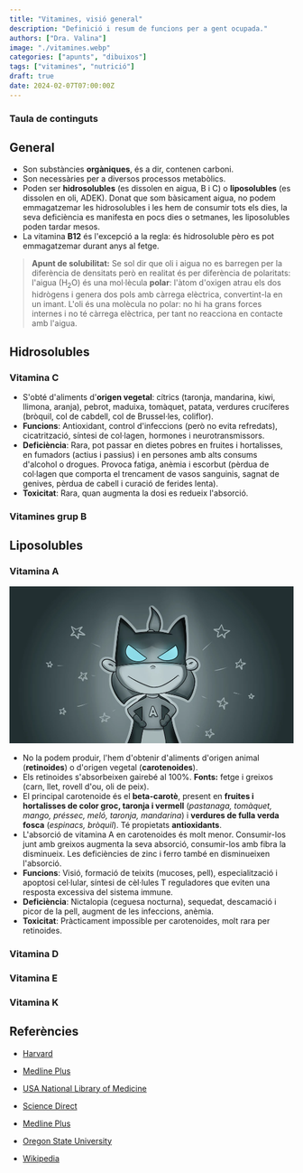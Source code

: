 ```yaml
---
title: "Vitamines, visió general"
description: "Definició i resum de funcions per a gent ocupada."
authors: ["Dra. Valina"]
image: "./vitamines.webp"
categories: ["apunts", "dibuixos"]
tags: ["vitamines", "nutrició"]
draft: true
date: 2024-02-07T07:00:00Z
---
```


### Taula de continguts

## General
- Son substàncies **orgàniques**, és a dir, contenen carboni.
- Son necessàries per a diversos processos metabòlics.
- Poden ser **hidrosolubles** (es dissolen en aigua, B i C) o **liposolubles** (es dissolen en oli, ADEK). Donat que som bàsicament aigua, no podem emmagatzemar les hidrosolubles i les hem de consumir tots els dies, la seva deficiència es manifesta en pocs dies o setmanes, les liposolubles poden tardar mesos.
- La vitamina **B12** és l'excepció a la regla: és hidrosoluble pèro es pot emmagatzemar durant anys al fetge.

> **Apunt de solubilitat:** Se sol dir que oli i aigua no es barregen per la diferència de densitats però en realitat és per diferència de polaritats: l'aigua (H<sub>2</sub>O) és una mol·lècula **polar**: l'àtom d'oxigen atrau els dos hidrògens i genera dos pols amb càrrega elèctrica, convertint-la en un imant. L'oli és una molècula no polar: no hi ha grans forces internes i no té càrrega elèctrica, per tant no reacciona en contacte amb l'aigua.


## Hidrosolubles

### Vitamina C
- S'obté d'aliments d'**origen vegetal**: cítrics (taronja, mandarina, kiwi, llimona, aranja), pebrot, maduixa, tomàquet, patata, verdures crucíferes (bròquil, col de cabdell, col de Brussel·les, coliflor).
- **Funcions**: Antioxidant, control d'infeccions (però no evita refredats), cicatrització, síntesi de col·lagen, hormones i neurotransmissors.
- **Deficiència**: Rara, pot passar en dietes pobres en fruites i hortalisses, en fumadors (actius i passius) i en persones amb alts consums d'alcohol o drogues. Provoca fatiga, anèmia i escorbut (pèrdua de col·lagen que comporta el trencament de vasos sanguinis, sagnat de genives, pèrdua de cabell i curació de ferides lenta).
- **Toxicitat**: Rara, quan augmenta la dosi es redueix l'absorció.

### Vitamines grup B


## Liposolubles

### Vitamina A
![Vitamina A](vitamina_A.webp "Vitamina A")
- No la podem produir, l'hem d'obtenir d'aliments d'origen animal (**retinoides**) o d'origen vegetal (**carotenoides**).
- Els retinoides s'absorbeixen gairebé al 100%. **Fonts:** fetge i greixos (carn, llet, rovell d'ou, oli de peix).
- El principal carotenoide és el **beta-carotè**, present en **fruites i hortalisses de color groc, taronja i vermell** (*pastanaga, tomàquet, mango, préssec, meló, taronja, mandarina*) i **verdures de fulla verda fosca** (*espinacs, bròquil*). Té propietats **antioxidants**. 
- L'absorció de vitamina A en carotenoides és molt menor. Consumir-los junt amb greixos augmenta la seva absorció, consumir-los amb fibra la disminueix. Les deficiències de zinc i ferro també en disminueixen l'absorció.
- **Funcions**: Visió, formació de teixits (mucoses, pell), especialització i apoptosi cel·lular, síntesi de cèl·lules T reguladores que eviten una resposta excessiva del sistema immune.
- **Deficiència**: Nictalopia (ceguesa nocturna), sequedat, descamació i picor de la pell, augment de les infeccions, anèmia.
- **Toxicitat**: Pràcticament impossible per carotenoides, molt rara per retinoides.

### Vitamina D
### Vitamina E
### Vitamina K


## Referències

- [Harvard](https://www.hsph.harvard.edu/nutritionsource/vitamins/)

- [Medline Plus](https://medlineplus.gov/spanish/ency/article/002399.htm)

- [USA National Library of Medicine](https://www.ncbi.nlm.nih.gov/pmc/articles/PMC8157347/)

- [Science Direct](https://www.sciencedirect.com/science/article/pii/S0002916523030289)

- [Medline Plus](https://medlineplus.gov/spanish/ency/article/002400.htm)

- [Oregon State University](https://lpi.oregonstate.edu/mic/vitamins/vitamin-A)

- [Wikipedia](https://en.wikipedia.org/wiki/Retinol)
